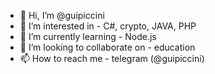 - 👋 Hi, I’m @guipiccini
- 👀 I’m interested in - C#, crypto, JAVA, PHP
- 🌱 I’m currently learning - Node.js
- 💞️ I’m looking to collaborate on - education
- 📫 How to reach me - telegram (@guipiccini)

<!---
guipiccini/guipiccini is a ✨ special ✨ repository because its `README.md` (this file) appears on your GitHub profile.
You can click the Preview link to take a look at your changes.
--->
